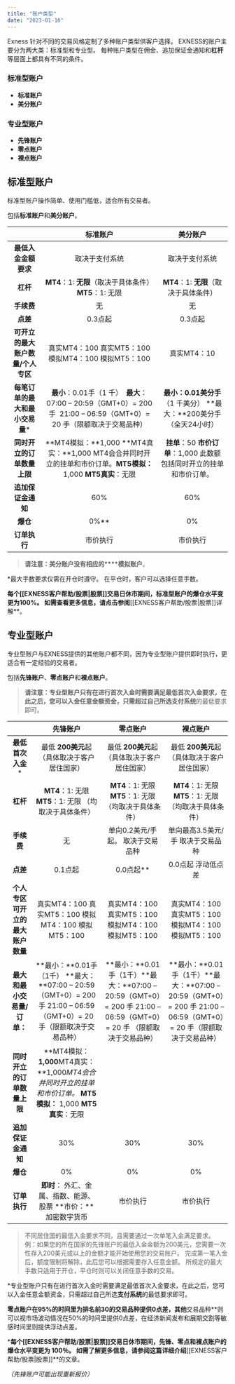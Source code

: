 ```yaml
---
title: "账户类型"
date: "2023-01-10"
---
```


Exness 针对不同的交易风格定制了多种账户类型供客户选择。 EXNESS的账户主要分为两大类：标准型和专业型。 每种账户类型在佣金、追加保证金通知和**杠杆**等层面上都具有不同的条件。

### 标准型账户

- **标准账户**
- **美分账户**

### 专业型账户

- **先锋账户**
- **零点账户**
- **裸点账户**

## **标准型账户**

标准型账户操作简单、使用门槛低，适合所有交易者。

包括**标准账户**和**美分账户**。

|   | 标准账户 | 美分账户 |
| :----: | :----: | :----: |
| **最低入金金额要求** | 取决于支付系统 | 取决于支付系统 |
| **杠杆** | **MT4**：1: **无限**（取决于具体条件） **MT5**：1: 无限| **MT4**：1: **无限**（取决于具体条件）|
| **手续费** | 无 | 无 |
| **点差** | 0.3点起 | 0.3点起 |
| **可开立的最大账户数量/个人专区** | 真实MT4：100 真实MT5：100  模拟MT4：100 模拟MT5：100 | 真实MT4：10 |
| **每笔订单的最大和最小交易量*** | **最小**：0.01手（1 千）  **最大**：07:00 – 20:59（GMT+0）= 200 手  21:00 – 06:59（GMT+0）= 20 手（限额取决于交易品种）| **最小：**0.01**美分手**（1 千美分） **最大：**200美分手（全天24小时）|
| **同时开立的订单数量上限** | **MT4模拟：**1,000 **MT4真实：**1,000 MT4会合并同时开立的挂单和市价订单。**MT5模拟：** 1,000 **MT5真实**：无限 | **挂单**：50 **市价订单**：1,000 此数额包括同时开立的挂单和市价订单。|
| **追加保证金通知** | 60% | 60% |
| **爆仓** | 0%** | 0% |
| **订单执行** | 市价执行 | 市价执行 |

> **请注意：美分账户没有相应的****模拟账户**。

*最大手数要求仅需在开仓时遵守。 在平仓时，客户可以选择任意手数。

**每个[[EXNESS客户帮助/股票|股票]]交易日休市期间，标准型账户的爆仓水平变更为100%。 如需查看更多信息，请点击参阅**[[EXNESS客户帮助/股票|股票]]详解**。

## **专业型账户**

专业型账户与EXNESS提供的其他账户都不同，因为专业型账户提供即时执行，更适合有一定经验的交易者。

包括**先锋账户**、**零点账户**和**裸点账户**。

> **请注意：**专业型账户只有在进行首次入金时需要满足最低首次入金要求，在此之后，您可以入金任意金额资金，只需超过自己所选**支付系统**的最低要求即可。

|   | 先锋账户 | 零点账户 | 裸点账户 |
| :----: | :----: | :----: | :----: |
| **最低首次入金*** | 最低 **200美元**起（具体取决于客户居住国家） | 最低 **200美元**起（具体取决于客户居住国家） | 最低 **200美元**起（具体取决于客户居住国家） |
| **杠杆** | **MT4**：1: 无限 **MT5**：1: 无限 （均取决于具体条件）  | **MT4**：1: 无限**MT5**：1: 无限  （均取决于具体条件）  | **MT4**：1: 无限 **MT5**：1: 无限  （均取决于具体条件）|
| **手续费** | 无 | 单向0.2美元/手起。 取决于交易品种| 单向最高3.5美元/手 取决于交易品种|
| **点差** | 0.1点起 | 0.0点起** | 0.0点起  浮动低点差|
| **个人专区可开立的最大账户数量** | 真实MT4：100  真实MT5：100  模拟MT4：100  模拟MT5：100| 真实MT4：100  真实MT5：100  模拟MT4：100  模拟MT5：100| 真实MT4：100  真实MT5：100  模拟MT4：100  模拟MT5：100|
| **最大和最小交易量/订单：** | **最小：**0.01手（1千） **最大：**07:00 – 20:59（GMT+0）= 200 手  21:00 – 06:59（GMT+0）= 20 手（限额取决于交易品种）| **最小：**0.01 手（1千）**最大：**07:00 – 20:59（GMT+0）= 200 手 21:00 – 06:59（GMT+0）= 20 手 （限额取决于交易品种）| **最小：**0.01 手（1千）**最大：**07:00 – 20:59（GMT+0）= 200 手 21:00 – 06:59（GMT+0）= 20 手（限额取决于交易品种）|
| **同时开立的订单数量上限** | **MT4模拟：**1,000**MT4真实：**1,000*MT4会合并同时开立的挂单和市价订单。* **MT5模拟：** 1,000 **MT5真实**：无限 |
| **追加保证金通知** | 30% | 30% | 30% |
| **爆仓** | 0% | 0% | 0% |
| **订单执行** | **即时**： 外汇、金属、指数、能源、股票 **市价：**加密数字货币| 市价执行 | 市价执行 |

> 不同居住国的最低入金要求不同，且需要通过一次单笔入金满足要求。
> 例：如果您的所在国家的先锋账户的最低入金金额为200美元，您需要一次性存入200美元或以上的金额才能开始使用您的交易账户。 完成第一笔入金后，额度限制将解除，此后您可以根据需要存入任意金额。
> 所规定的最大手数只适用于开仓，平仓时则可以关闭任意手数的交易。

*专业型账户只有在进行首次入金时需要满足最低首次入金要求，在此之后，您可以入金任意金额资金，只需超过自己所选**支付系统**的最低要求即可。

**零点账户在95%的时间里为排名前30的交易品种提供0点差，其他**交易品种**则可以视市场波动情况在50%的时间里提供0点差，在经济新闻发布和展期交割等敏感时间里则提供浮动点差。

***每个[[EXNESS客户帮助/股票|股票]]交易日休市期间，先锋、零点和裸点账户的爆仓水平变更为 100％。 如需了解更多信息，请参阅这篇详细介绍**[[EXNESS客户帮助/股票|股票]]**的文章。

*（先锋账户可能出现重新报价）*
